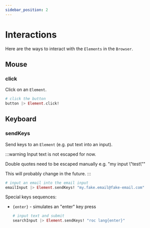 ```yaml
---
sidebar_position: 2
---
```


# Interactions

Here are the ways to interact with the `Elements` in the `Browser`.

## Mouse

### click

Click on an `Element`.

```elixir
# click the button
button |> Element.click!
```

## Keyboard

### sendKeys

Send keys to an `Element` (e.g. put text into an input).

:::warning
Input text is not escaped for now.

Double quotes need to be escaped manually e.g. "my input \\"test\\""

This will probably change in the future.
:::

```elixir
# input an email into the email input
emailInput |> Element.sendKeys! "my.fake.email@fake-email.com"
```

Special keys sequences:

- `{enter}` - simulates an "enter" key press
  ```elixir
  # input text and submit
  searchInput |> Element.sendKeys! "roc lang{enter}"
  ```
